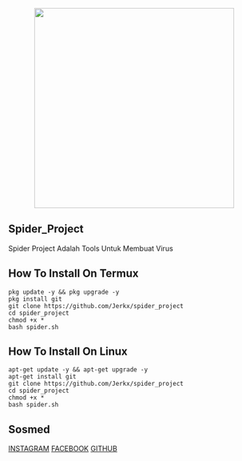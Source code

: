 <p align="center">
  <img src="https://i.imgur.com/S1gpCwG.png" width=400/>
 </p>      



## Spider_Project
Spider Project Adalah Tools Untuk Membuat Virus

## How To Install On Termux
```
pkg update -y && pkg upgrade -y
pkg install git
git clone https://github.com/Jerkx/spider_project
cd spider_project
chmod +x *
bash spider.sh
```

## How To Install On Linux
```
apt-get update -y && apt-get upgrade -y
apt-get install git
git clone https://github.com/Jerkx/spider_project
cd spider_project
chmod +x *
bash spider.sh
```

## Sosmed
[INSTAGRAM](https://instagram.com/jerkkids/Sosmed/INSTAGRAM/)
[FACEBOOK](https://facebook.com/JerkKids/Sosmed/FACEBOOK/)
[GITHUB](https://github.com/Jerkx/Sosmed/GITHUB/)

